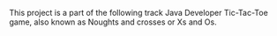 This project is a part of the following track
Java Developer
Tic-Tac-Toe game, also known as Noughts and crosses or Xs and Os.